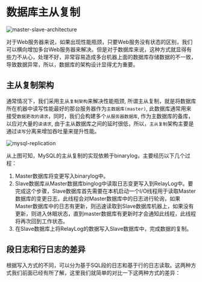 # 数据库主从复制

![master-slave-architecture](https://tva1.sinaimg.cn/large/008i3skNly1gs2yspo1n3j30ho09q74g.jpg)

对于Web服务器来说，如果出现性能瓶颈，只要Web服务没有状态的区别，我们可以横向增加多台Web服务器来解决。但是对于数据库来说，这种方式就显得有些力不从心，处理不好，非常容易造成多台机器上面的数据库存储数据的不一致，导致数据异常，所以，数据库的架构设计显得尤为重要。

## 主从复制架构

通常情况下，我们采用主从`复制架构`来解决性能瓶颈, 所谓主从复制，就是将数据库所在机器中读写性能最好的那台服务器作为`主数据库(master)`, 此数据库通常用来接受`数据更改的请求`，同时，我们会构建多个`从服务器数据库`, 作为主数据库的备库，以应对大量的`读请求`, 由于主从数据库之间的延时很低，所以，`主从复制`架构主要是通过`读写`分离来增加吞吐量来提升性能。

![mysql-replication](https://tva1.sinaimg.cn/large/008i3skNly1gs2za5cf2wj30d0093jrv.jpg)

从上图可知，MySQL的主从复制的实现依赖于binarylog，主要经历以下几个过程：

1. Master数据库将变更写入binarylog中。
2. Slave数据库从Master数据库binglog中读取日志变更写入到RelayLog中。要完成这个步骤，Slave数据库首先需要在本机启动一个I/O线程用于读取Master数据库的变更日志，此线程会对Master数据库中的日志进行轮询，如果Master数据库中的日志有更新，则迅速读取到Slave数据库机器上，如果没有更新，则进入休眠状态，直到master数据库有更新时才会通知此线程，此线程将再次回到工作状态。
3. 在Slave数据库上将RelayLog的数据写入Slave数据库中，完成数据的复制。

## 段日志和行日志的差异

根据写入方式的不同，可以分为基于SQL段的日志和基于行的日志读取。这两种方式我们前面已经有所了解，这里我们就简单的对比一下这两种方式的差异：